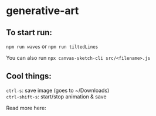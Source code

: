 # generative-art

## To start run:

`npm run waves` or `npm run tiltedLines`

You can also run `npx canvas-sketch-cli src/<filename>.js`

## Cool things:
`ctrl-s`: save image (goes to ~/Downloads)  
`ctrl-shift-s`: start/stop animation & save

Read more here:
